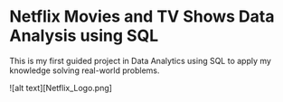 # Netflix Movies and TV Shows Data Analysis using SQL
This is my first guided project in Data Analytics using SQL to apply my knowledge solving real-world problems.

![alt text][Netflix_Logo.png]
